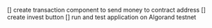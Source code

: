 [] create transaction component to send money to contract address
[] create invest button
[] run and test application on Algorand testnet
